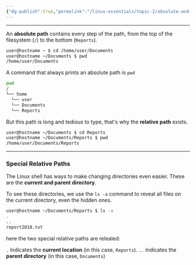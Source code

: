 ```yaml
---
{"dg-publish":true,"permalink":"/linux-essentials/topic-2/absolute-and-relative-paths/","noteIcon":"1"}
---
```


---
An **absolute path** contains every step of the path, from the top of the filesystem (`/`) to the bottom (`Reports`). 

```bash
user@hostname ~ $ cd /home/user/Documents
user@hostname ~/Documents $ pwd
/home/user/Documents
```

A command that always prints an absolute path is `pwd`

```bash
pwd
/
└── home
  └── user
  └── Documents
  └── Reports
```

But this path is long and tedious to type, that's why the **relative path** exists.

```bash
user@hostname ~/Documents $ cd Reports
user@hostname ~/Documents/Reports $ pwd
/home/user/Documents/Reports
```

---

### Special Relative Paths
The Linux shell has ways to make changing directories even easier. These are the **current and parent directory**.

To see these directories, we use the `ls -a` command to reveal all files on the current directory, even the hidden ones.

```bash
user@hostname ~/Documents/Reports $ ls -a
.
..
report2018.txt
```
here the two special relative paths are relealed:

`.`
Indicates the **current location** (in this case, `Reports`).
`..`
Indicates the **parent directory** (in this case, `Documents`)